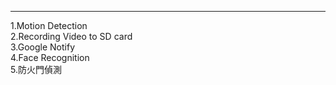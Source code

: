 ---
1.Motion Detection<br>
2.Recording Video to SD card<br>
3.Google Notify<br>
4.Face Recognition<br>
5.防火門偵測<br>
